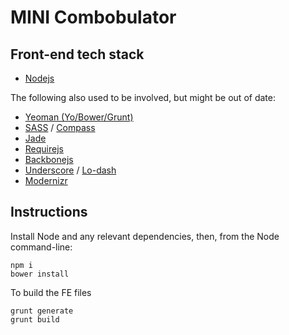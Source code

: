 # MINI Combobulator

## Front-end tech stack
* [Nodejs](http://nodejs.org/)

The following also used to be involved, but might be out of date:

* [Yeoman (Yo/Bower/Grunt)](http://yeoman.io/)
* [SASS](http://sass-lang.com/) / [Compass](http://compass-style.org/)
* [Jade](http://jade-lang.com/)
* [Requirejs](http://requirejs.org/)
* [Backbonejs](http://backbonejs.org/)
* [Underscore](http://underscorejs.org/) / [Lo-dash](https://lodash.com/)
* [Modernizr](http://modernizr.com/)  

## Instructions
Install Node and any relevant dependencies, then, from the Node command-line:

	npm i
	bower install

To build the FE files

	grunt generate
	grunt build